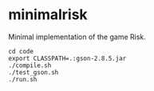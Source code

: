 # minimalrisk
Minimal implementation of the game Risk.

```
cd code
export CLASSPATH=.:gson-2.8.5.jar
./compile.sh
./test_gson.sh
./run.sh
```

